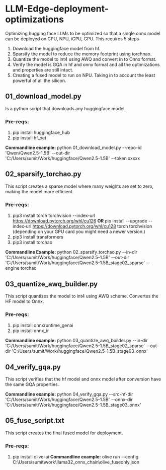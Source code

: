 # LLM-Edge-deployment-optimizations
Optimizing hugging face LLMs to be optimized so that a single onnx model can be deployed on CPU, NPU, iGPU, GPU.
This requires 5 steps- 
1. Download the huggingface model from hf.
2. Sparsify the model to reduce the memory footprint using torchnao.
3. Quantize the model to int4 using AWQ and convert in to Onnx format.
4. Verify the model is GQA in hf and onnx format and all the optimizations and properties are still intact. 
5. Creating a fused model to run on NPU. Taking in to account the least powerful of all the silicon. 

## 01_download_model.py
Is a python script that downloads any huggingface model. 
### Pre-reqs:
1. pip install huggingface_hub
2. pip install hf_xet

<b>Commandline example:</b> python 01_download_model.py --repo-id 'Qwen/Qwen2.5-1.5B' --out-dir 'C:/Users/sumit/Work/huggingface/Qwen2.5-1.5B' --token xxxxx

## 02_sparsify_torchao.py
This script creates a sparse model where many weights are set to zero, making the model more efficient. 
### Pre-reqs:
1. pip3 install torch torchvision --index-url https://download.pytorch.org/whl/cu126  <b>OR </b> pip install --upgrade --index-url https://download.pytorch.org/whl/cu128 torch torchvision
(depending on your GPU card you might need a newer version.)
2. pip3 install transformers
3. pip3 install torchao

<b>Commandline Example:</b> python 02_sparsify_torchao.py --in-dir 'C:/Users/sumit/Work/huggingface/Qwen2.5-1.5B' --out-dir 'C:/Users/sumit/Work/huggingface/Qwen2.5-1.5B_stage02_sparse' --engine torchao

## 03_quantize_awq_builder.py
This script quantizes the model to int4 using AWQ scheme. Convertes the HF model to Onnx.
### Pre-reqs:
1. pip install onnxruntime_genai
2. pip install onnx_ir

<b>Commandline example:</b> python 03_quantize_awq_builder.py  --in-dir 'C:/Users/sumit/Work/huggingface/Qwen2.5-1.5B_stage02_sparse' --out-dir 'C:/Users/sumit/Work/huggingface/Qwen2.5-1.5B_stage03_onnx'

## 04_verify_gqa.py
This script verifies that the hf model and onnx model after conversion have the same GQA properties. 

<b>Commandline example:</b> python 04_verify_gqa.py --src-hf-dir 'C:/Users/sumit/Work/huggingface/Qwen2.5-1.5B' --onnx-dir 'C:/Users/sumit/Work/huggingface/Qwen2.5-1.5B_stage03_onnx'

## 05_fuse_script.txt
This script creates the final fused model for deployment. 

### Pre-reqs:
1. pip install olive-ai
<b>Commandline example:</b> olive run --config C:\Users\sumit\work\llama32_onnx_chain\olive_fuseonly.json



